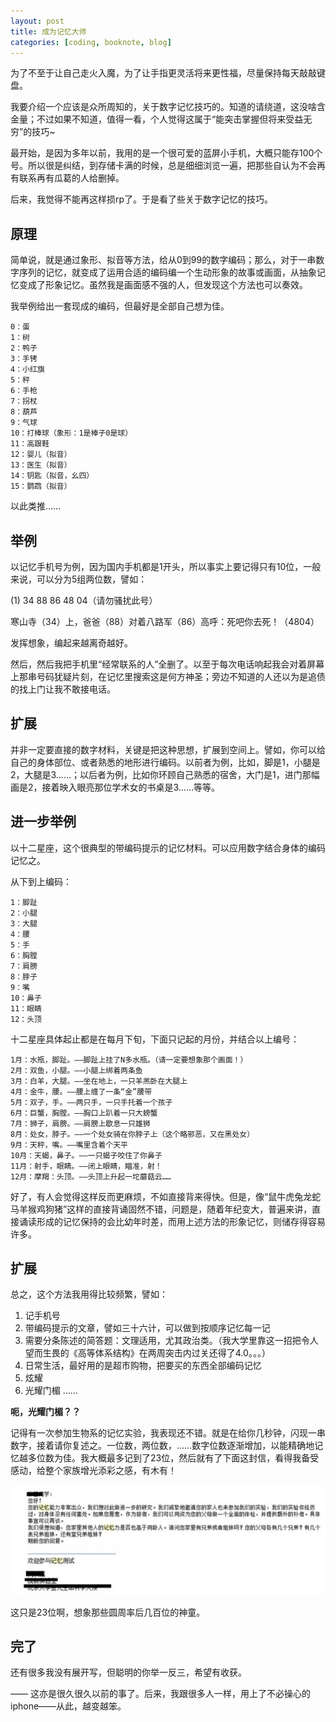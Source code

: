 ```yaml
---
layout: post
title: 成为记忆大师
categories: [coding, booknote, blog]
---
```


为了不至于让自己走火入魔，为了让手指更灵活将来更性福，尽量保持每天敲敲键盘。

我要介绍一个应该是众所周知的，关于数字记忆技巧的。知道的请绕道，这没啥含金量；不过如果不知道，值得一看，个人觉得这属于“能突击掌握但将来受益无穷”的技巧~

最开始，是因为多年以前，我用的是一个很可爱的蓝屏小手机，大概只能存100个号。所以很是纠结，到存储卡满的时候，总是细细浏览一遍，把那些自认为不会再有联系再有瓜葛的人给删掉。

后来，我觉得不能再这样损rp了。于是看了些关于数字记忆的技巧。


## 原理

简单说，就是通过象形、拟音等方法，给从0到99的数字编码；那么，对于一串数字序列的记忆，就变成了运用合适的编码编一个生动形象的故事或画面，从抽象记忆变成了形象记忆。虽然我是画面感不强的人，但发现这个方法也可以奏效。

我举例给出一套现成的编码，但最好是全部自己想为佳。

```
0：蛋
1：树
2：鸭子
3：手铐
4：小红旗
5：秤
6：手枪
7：拐杖
8：葫芦
9：气球
10：打棒球（象形：1是棒子0是球）
11：高跟鞋
12：婴儿（拟音）
13：医生（拟音）
14：钥匙（拟音，幺四）
15：鹦鹉（拟音）
```

以此类推……



## 举例

以记忆手机号为例，因为国内手机都是1开头，所以事实上要记得只有10位，一般来说，可以分为5组两位数，譬如：

(1) 34 88 86 48 04（请勿骚扰此号）

寒山寺（34）上，爸爸（88）对着八路军（86）高呼：死吧你去死！（4804）

发挥想象，编起来越离奇越好。


然后，然后我把手机里“经常联系的人”全删了。以至于每次电话响起我会对着屏幕上那串号码犹疑片刻，在记忆里搜索这是何方神圣；旁边不知道的人还以为是追债的找上门让我不敢接电话。


## 扩展

并非一定要直接的数字材料，关键是把这种思想，扩展到空间上。譬如，你可以给自己的身体部位、或者熟悉的地形进行编码。以前者为例，比如，脚是1，小腿是2，大腿是3……；以后者为例，比如你环顾自己熟悉的宿舍，大门是1，进门那幅画是2，接着映入眼亮那位学术女的书桌是3……等等。


## 进一步举例

以十二星座，这个很典型的带编码提示的记忆材料。可以应用数字结合身体的编码记忆之。

从下到上编码：

```
1：脚趾
2：小腿
3：大腿
4：腰
5：手
6：胸膛
7：肩膀
8：脖子
9：嘴
10：鼻子
11：眼睛
12：头顶
```

十二星座具体起止都是在每月下旬，下面只记起的月份，并结合以上编号：

```
1月：水瓶，脚趾。——脚趾上挂了N多水瓶。（请一定要想象那个画面！）
2月：双鱼，小腿。——小腿上绑着两条鱼
3月：白羊，大腿。——坐在地上，一只羊羔卧在大腿上
4月：金牛，腰。——腰上缠了一条“金”腰带
5月：双子，手。——两只手，一只手托着一个孩子
6月：巨蟹，胸膛。——胸口上趴着一只大螃蟹
7月：狮子，肩膀。——肩膀上歇息一只雄狮
8月：处女，脖子。——一个处女骑在你脖子上（这个略邪恶，又在黑处女）
9月：天秤，嘴。——嘴里含着个天平
10月：天蝎，鼻子。——一只蝎子咬住了你鼻子
11月：射手，眼睛。——闭上眼睛，瞄准，射！
12月：摩羯：头顶。——头顶上升起一坨蘑菇云……
```

好了，有人会觉得这样反而更麻烦，不如直接背来得快。但是，像“鼠牛虎兔龙蛇马羊猴鸡狗猪”这样的直接背诵固然不错，问题是，随着年纪变大，普遍来讲，直接诵读形成的记忆保持的会比幼年时差，而用上述方法的形象记忆，则储存得容易许多。


## 扩展

总之，这个方法我用得比较频繁，譬如：

1. 记手机号
1. 带编码提示的文章，譬如三十六计，可以做到按顺序记忆每一记
1. 需要分条陈述的简答题：文理适用，尤其政治类。（我大学里靠这一招把令人望而生畏的《高等体系结构》在两周突击内过关还得了4.0。。。）
1. 日常生活，最好用的是超市购物，把要买的东西全部编码记忆
1. 炫耀
1. 光耀门楣
……


<b>呃，光耀门楣？？</b>

记得有一次参加生物系的记忆实验，我表现还不错。就是在给你几秒钟，闪现一串数字，接着请你复述之。一位数，两位数，……数字位数逐渐增加，以能精确地记忆越多位数为佳。我大概最多记到了23位，然后就有了下面这封信，看得我备受感动，给整个家族增光添彩之感，有木有！

![](/images/bio.jpg)


这只是23位啊，想象那些圆周率后几百位的神童。



## 完了

还有很多我没有展开写，但聪明的你举一反三，希望有收获。


——
这亦是很久很久以前的事了。后来，我跟很多人一样，用上了不必操心的iphone——从此，越变越笨。
